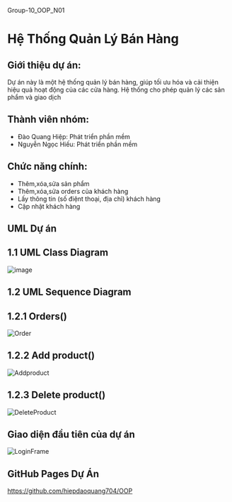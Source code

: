 Group-10_OOP_N01   
# Hệ Thống Quản Lý Bán Hàng    
## Giới thiệu dự án:    
Dự án này là một hệ thống quản lý bán hàng, giúp tối ưu hóa và cải thiện hiệu quả hoạt động của các cửa hàng. Hệ thống cho phép quản lý các sản phẩm và giao dịch    
## Thành viên nhóm:    
* Đào Quang Hiệp: Phát triển phần mềm
* Nguyễn Ngọc Hiếu: Phát triển phần mềm        
## Chức năng chính:  
* Thêm,xóa,sửa sản phẩm
* Thêm,xóa,sửa orders của khách hàng
* Lấy thông tin (số điệnt thoại, địa chỉ) khách hàng
* Cập nhật khách hàng
## UML Dự án  
## 1.1 UML Class Diagram  
![image](https://github.com/user-attachments/assets/babfc880-47d9-40cc-97f6-87a02cafb2c0)  
## 1.2  UML Sequence Diagram
## 1.2.1 Orders()  
![Order](https://github.com/user-attachments/assets/e2d60f5c-1227-4822-84bc-1c96300bd9c5)  
## 1.2.2 Add product()    
![Addproduct](https://github.com/user-attachments/assets/b099d4c5-2665-40f5-9e24-bc5a27f8e389)
## 1.2.3 Delete product()  
![DeleteProduct](https://github.com/user-attachments/assets/3a92e2bc-e326-472e-acac-714f1683eecf)  
## Giao diện đầu tiên của dự án  
![LoginFrame](https://github.com/user-attachments/assets/224b451a-ec81-48f9-b2c0-1d16c74af026)

## GitHub Pages Dự Án
https://github.com/hiepdaoquang704/OOP
